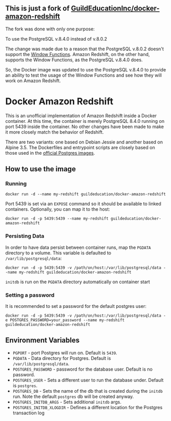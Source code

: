 ## This is just a fork of [GuildEducationInc/docker-amazon-redshift](https://github.com/GuildEducationInc/docker-amazon-redshift)

The fork was done with only one purpose:

To use the PostgreSQL v.8.4.0 instead of v.8.0.2

The change was made due to a reason that the PostgreSQL v.8.0.2 doesn't support the [Window Functions](https://www.postgresql.org/docs/8.4/static/functions-window.html). Amazon Redshift, on the other hand, supports the Window Functions, as the PostgreSQL v.8.4.0 does.

So, the Docker image was updated to use the PostgreSQL v.8.4.0 to provide an ability to test the usage of the Window Functions and see how they will work on Amazon Redshift.

# Docker Amazon Redshift

This is an unofficial implementation of Amazon Redshift inside a Docker container. At this time, the container is merely PostgreSQL 8.4.0 running  on port 5439 inside the container. No other changes have been made to make it more closely match the behavior of Redshift.

There are two variants: one based on Debian Jessie and another based on Alpine 3.5. The Dockerfiles and entrypoint scripts are closely based on those used in the [official Postgres images](https://hub.docker.com/_/postgres/).

## How to use the image

### Running
`docker run -d --name my-redshift guildeducation/docker-amazon-redshift`

Port 5439 is set via an `EXPOSE` command so it should be available to linked containers. Optionally, you can map it to the host:

`docker run -d -p 5439:5439 --name my-redshift guildeducation/docker-amazon-redshift`

### Persisting Data

In order to have data persist between container runs, map the `PGDATA` directory to a volume. This variable is defaulted to `/var/lib/postgresql/data`:

`docker run -d -p 5439:5439 -v /path/on/host:/var/lib/postgresql/data --name my-redshift guildeducation/docker-amazon-redshift`

`initdb` is run on the `PGDATA` directory automatically on container start

### Setting a password

It is recommended to set a password for the default postgres user:

`docker run -d -p 5439:5439 -v /path/on/host:/var/lib/postgresql/data -e POSTGRES_PASSWORD=your_password --name my-redshift guildeducation/docker-amazon-redshift`

## Environment Variables

* `PGPORT` - port Postgres will run on. Default is `5439`.
* `PGDATA` - Data directory for Postgres. Default is `/var/lib/postgresql/data`.
* `POSTGRES_PASSWORD` - password for the database user. Default is no password.
* `POSTGRES_USER` - Sets a different user to run the database under. Default is `postgres`.
* `POSTGRES_DB` - Sets the name of the db that is created during the `initdb` run. Note the default `postgres` db will be created anyway.
* `POSTGRES_INITDB_ARGS` - Sets additional `initdb` args.
* `POSTGRES_INITDB_XLOGDIR` - Defines a different location for the Postgres transaction log
